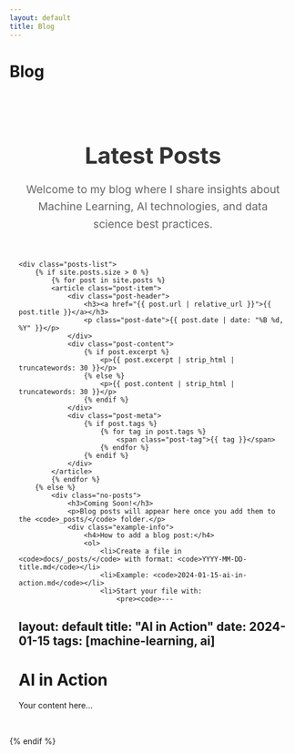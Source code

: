 ```yaml
---
layout: default
title: Blog
---
```


# Blog

<div class="page-content">
    <div class="intro-section">
        <h2>Latest Posts</h2>
        <p>Welcome to my blog where I share insights about Machine Learning, AI technologies, and data science best practices.</p>
    </div>

    <div class="posts-list">
        {% if site.posts.size > 0 %}
            {% for post in site.posts %}
            <article class="post-item">
                <div class="post-header">
                    <h3><a href="{{ post.url | relative_url }}">{{ post.title }}</a></h3>
                    <p class="post-date">{{ post.date | date: "%B %d, %Y" }}</p>
                </div>
                <div class="post-content">
                    {% if post.excerpt %}
                        <p>{{ post.excerpt | strip_html | truncatewords: 30 }}</p>
                    {% else %}
                        <p>{{ post.content | strip_html | truncatewords: 30 }}</p>
                    {% endif %}
                </div>
                <div class="post-meta">
                    {% if post.tags %}
                        {% for tag in post.tags %}
                            <span class="post-tag">{{ tag }}</span>
                        {% endfor %}
                    {% endif %}
                </div>
            </article>
            {% endfor %}
        {% else %}
            <div class="no-posts">
                <h3>Coming Soon!</h3>
                <p>Blog posts will appear here once you add them to the <code>_posts/</code> folder.</p>
                <div class="example-info">
                    <h4>How to add a blog post:</h4>
                    <ol>
                        <li>Create a file in <code>docs/_posts/</code> with format: <code>YYYY-MM-DD-title.md</code></li>
                        <li>Example: <code>2024-01-15-ai-in-action.md</code></li>
                        <li>Start your file with:
                            <pre><code>---
layout: default
title: "AI in Action"
date: 2024-01-15
tags: [machine-learning, ai]
---

# AI in Action

Your content here...</code></pre>
                        </li>
                    </ol>
                </div>
            </div>
        {% endif %}
    </div>
</div>

<style>
.page-content {
    max-width: 800px;
    margin: 0 auto;
    padding: 2rem 1rem;
}

.intro-section {
    text-align: center;
    margin-bottom: 3rem;
}

.intro-section h2 {
    color: #333;
    font-size: 2.5rem;
    margin-bottom: 1rem;
}

.intro-section p {
    font-size: 1.2rem;
    color: #666;
    line-height: 1.6;
}

.posts-list {
    display: flex;
    flex-direction: column;
    gap: 2rem;
}

.post-item {
    background: #f8f9fa;
    padding: 2rem;
    border-radius: 10px;
    border-left: 4px solid #007bff;
    transition: transform 0.2s ease, box-shadow 0.2s ease;
}

.post-item:hover {
    transform: translateY(-2px);
    box-shadow: 0 4px 12px rgba(0,0,0,0.1);
}

.post-header h3 {
    margin: 0 0 0.5rem 0;
}

.post-header h3 a {
    color: #333;
    text-decoration: none;
    font-size: 1.4rem;
}

.post-header h3 a:hover {
    color: #007bff;
}

.post-date {
    color: #007bff;
    font-size: 0.9rem;
    font-weight: 600;
    margin: 0 0 1rem 0;
}

.post-content p {
    color: #555;
    line-height: 1.6;
    margin-bottom: 1rem;
}

.post-meta {
    display: flex;
    flex-wrap: wrap;
    gap: 0.5rem;
}

.post-tag {
    background: #007bff;
    color: white;
    padding: 0.3rem 0.8rem;
    border-radius: 15px;
    font-size: 0.8rem;
    font-weight: 500;
}

.no-posts {
    text-align: center;
    padding: 3rem 2rem;
    background: #f8f9fa;
    border-radius: 10px;
}

.no-posts h3 {
    color: #333;
    margin-bottom: 1rem;
}

.example-info {
    text-align: left;
    max-width: 500px;
    margin: 2rem auto 0;
    padding: 1.5rem;
    background: white;
    border-radius: 8px;
    border: 1px solid #e9ecef;
}

.example-info h4 {
    color: #333;
    margin-bottom: 1rem;
}

.example-info ol {
    margin-bottom: 1rem;
}

.example-info li {
    margin-bottom: 0.5rem;
    color: #555;
}

.example-info pre {
    background: #f1f3f4;
    padding: 1rem;
    border-radius: 4px;
    overflow-x: auto;
    font-size: 0.9rem;
}

.example-info code {
    background: #f1f3f4;
    padding: 0.2rem 0.4rem;
    border-radius: 3px;
    font-size: 0.9rem;
}

.example-info pre code {
    background: none;
    padding: 0;
}
</style>